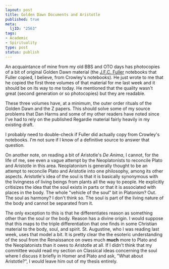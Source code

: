 ```yaml
--- 
layout: post
title: Golden Dawn Documents and Aristotle
published: true
meta: 
  ljID: "2563"
tags: 
- Academic
- Spirituality
type: post
status: publish
---
```

An acquaintance of mine from my old BBS and OTO days has photocopies of a bit of original Golden Dawn material (the <a href="http://en.wikipedia.org/wiki/J.F.C._Fuller">J.F.C. Fuller</a> notebooks that Fuller copied, I believe, from Crowley's notebooks). He just wrote to me that he copied the first three volumes of that material for me last week and it should be on its way to me today. He mentioned that the quality wasn't great (second generation or so photocopies) but they are readable.

These three volumes have, at a minimum, the outer order rituals of the Golden Dawn and the Z papers. This should solve some of my source problems that Dan Harms and some of my other readers have noted since I've had to rely on the published Regardie material fairly heavily in my existing draft.

I probably need to double-check if Fuller did actually copy from Crowley's notebooks. I'm not sure if I know of a definitive source to answer that question.

On another note, on reading a bit of Aristotle's <em>De Anima</em>, I cannot, for the life of me, see even a vague attempt by the Neoplatonists to reconcile Plato and Aristotle in this area. Neoplatonism is generally thought to be an attempt to reconcile Plato and Aristotle into one philosophy, among its other aspects. Aristotle's idea of the soul is that it is basically synonymous with the livingness of living beings from plants all the way to people. He explicitly critisizes the idea that the soul exists in parts or that it is associated with places in the body. The whole "vehicle of the soul" bit in Platonism? Out. The soul as harmony? I don't think so. The soul is part of the living nature of the body and cannot be separated from it.

The only exception to this is that he differentiates reason as something other than the soul or the body. Reason has a divine origin. I would suppose that this maps to the triple differentiation that one finds in some Christian material to the body, soul, and spirit. St. Augustine, who I was reading last week, uses that model a bit. It is pretty clear the the esoteric understanding of the soul from the Renaissance on owes much <strong>much</strong> more to Plato and the Neoplatonists than it owes to Aristotle at all. If I didn't think that my committee would read my section on Classical ideas concerning the soul where I discuss it briefly in Homer and Plato and ask, "What about Aristotle?", I would leave him out of my thesis entirely.
